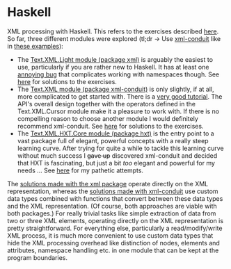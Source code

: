 # Haskell

XML processing with Haskell. This refers to the exercises described
[here](../README.md). So far, three different modules were explored (tl;dr → Use
[xml-conduit] like in [these examples][xml-conduit-examples]):

  * The [Text.XML.Light module (package xml)][xml] is arguably the easiest to
    use, particularly if you are rather new to Haskell. It has at least one
    [annoying bug](https://github.com/GaloisInc/xml/issues/10) that complicates
    working with namespaces though. See [here][xml-examples] for solutions to
    the exercises.
  * The [Text.XML module (package xml-conduit)][xml-conduit] is only slightly,
    if at all, more complicated to get started with. There is a [very good
    tutorial](https://www.yesodweb.com/book/xml). The API's overall design
    together with the operators defined in the Text.XML.Cursor module make it a
    pleasure to work with. If there is no compelling reason to choose another
    module I would definitely recommend xml-conduit. See
    [here][xml-conduit-examples] for solutions to the exercises.
  * The [Text.XML.HXT.Core module (package hxt)][hxt] is the entry point to a
    vast package full of elegant, powerful concepts with a really steep learning
    curve. After trying for quite a while to tackle this learning curve without
    much success I ~~gave up~~ discovered xml-conduit and decided that HXT is
    fascinating, but just a bit *too* elegant and powerful for my needs ... See
    [here][hxt-examples] for my pathetic attempts.

The [solutions made with the xml package][xml-examples] operate directly on the
XML representation, whereas the [solutions made with
xml-conduit][xml-conduit-examples] use custom data types combined with functions
that convert between these data types and the XML representation. (Of course,
both approaches are viable with both packages.) For really trivial tasks like
simple extraction of data from two or three XML elements, operating directly on
the XML representation is pretty straightforward. For everything else,
particularly a read/modify/write XML process, it is much more convenient to use
custom data types that hide the XML processing overhead like distinction of
nodes, elements and attributes, namespace handling etc. in one module that can
be kept at the program boundaries.

[xml]: https://hackage.haskell.org/package/xml
[xml-examples]: ./package-xml/
[xml-conduit]: https://hackage.haskell.org/package/xml-conduit
[xml-conduit-examples]: ./package-xml-conduit/
[hxt]: https://hackage.haskell.org/package/hxt
[hxt-examples]: ./package-hxt/
